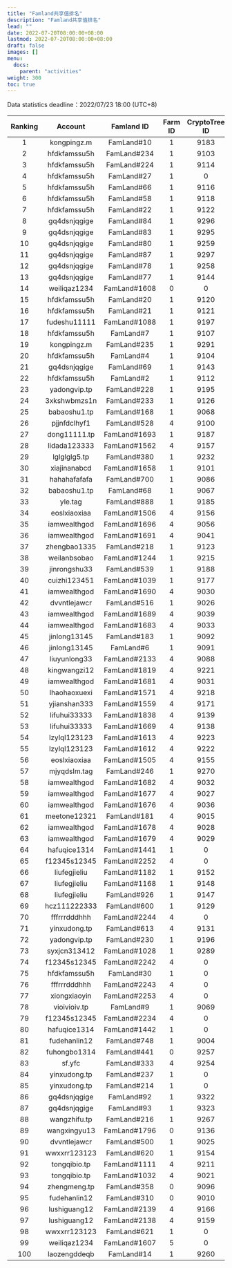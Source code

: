 ```yaml
---
title: "Famland共享值排名"
description: "Famland共享值排名"
lead: ""
date: 2022-07-20T08:00:00+08:00
lastmod: 2022-07-20T08:00:00+08:00
draft: false
images: []
menu:
  docs:
    parent: "activities"
weight: 300
toc: true
---
```


Data statistics deadline：2022/07/23 18:00 (UTC+8)


| Ranking |   Account    |  Famland ID  |  Farm ID  | CryptoTree ID | Fertility Value | Fertility Bonus | Shared Value |   Shared Value(Inc.)   |
| :--: | :----------: | :----------: | :----------: | :----------: | :---------: | :---------: | :----------: | :------: |
| 1    | kongpingz.m  | FamLand#10   | 1          | 9183        | 436521.4 | 300      | 755      | 159        |
| 2    | hfdkfamssu5h | FamLand#234  | 1          | 9103        | 425108.5 | 300      | 731      | 211        |
| 3    | hfdkfamssu5h | FamLand#224  | 1          | 9114        | 425173.3 | 300      | 690      | 170        |
| 4    | hfdkfamssu5h | FamLand#27   | 1          | 0           | 79304.48 | 200      | 673.9975 | 165.8675   |
| 5    | hfdkfamssu5h | FamLand#66   | 1          | 9116        | 425112.5 | 300      | 666      | 146        |
| 6    | hfdkfamssu5h | FamLand#58   | 1          | 9118        | 425112.5 | 300      | 660      | 140        |
| 7    | hfdkfamssu5h | FamLand#22   | 1          | 9122        | 425124.7 | 300      | 659.99   | 139.98     |
| 8    | gq4dsnjqgige | FamLand#84   | 1          | 9296        | 431657.3 | 300      | 655      | 112.57     |
| 9    | gq4dsnjqgige | FamLand#83   | 1          | 9295        | 431661.4 | 300      | 646.91   | 100        |
| 10   | gq4dsnjqgige | FamLand#80   | 1          | 9259        | 431673.5 | 300      | 646      | 99         |
| 11   | gq4dsnjqgige | FamLand#87   | 1          | 9297        | 431657.3 | 300      | 642.43   | 100        |
| 12   | gq4dsnjqgige | FamLand#78   | 1          | 9258        | 431677.6 | 300      | 635      | 88         |
| 13   | gq4dsnjqgige | FamLand#77   | 1          | 9144        | 431730.2 | 300      | 634.99   | 86.82      |
| 14   | weiliqaz1234 | FamLand#1608 | 0          | 0           | 0        | 200      | 626.58   | 14         |
| 15   | hfdkfamssu5h | FamLand#20   | 1          | 9120        | 425128.7 | 300      | 624      | 103.99     |
| 16   | hfdkfamssu5h | FamLand#21   | 1          | 9121        | 425124.7 | 300      | 623      | 102.99     |
| 17   | fudeshu11111 | FamLand#1088 | 1          | 9197        | 434002.3 | 300      | 620.9962 | 73.05      |
| 18   | hfdkfamssu5h | FamLand#7    | 1          | 9107        | 425128.7 | 300      | 609.99   | 90.54      |
| 19   | kongpingz.m  | FamLand#235  | 1          | 9291        | 64905.53 | 300      | 609      | 119        |
| 20   | hfdkfamssu5h | FamLand#4    | 1          | 9104        | 425128.7 | 300      | 606      | 86.55      |
| 21   | gq4dsnjqgige | FamLand#69   | 1          | 9143        | 431738.3 | 300      | 601.66   | 84         |
| 22   | hfdkfamssu5h | FamLand#2    | 1          | 9112        | 425133.1 | 300      | 600      | 80.44      |
| 23   | yadongvip.tp | FamLand#228  | 1          | 9195        | 435950.3 | 300      | 591.66   | 91.66      |
| 24   | 3xkshwbmzs1n | FamLand#233  | 1          | 9126        | 434180.5 | 300      | 590      | 67.79      |
| 25   | babaoshu1.tp | FamLand#168  | 1          | 9068        | 432333.7 | 300      | 588      | 67         |
| 26   | pjjnfdclhyf1 | FamLand#528  | 4          | 9100        | 435472.4 | 300      | 587      | 59         |
| 27   | dong11111.tp | FamLand#1693 | 1          | 9187        | 431062   | 300      | 585      | 85         |
| 28   | lidada123333 | FamLand#1562 | 4          | 9157        | 127781.6 | 300      | 580.9968 | 40.3       |
| 29   | lglglglg5.tp | FamLand#380  | 1          | 9232        | 431483.2 | 300      | 580      | 80         |
| 30   | xiajinanabcd | FamLand#1658 | 1          | 9101        | 427165.9 | 300      | 578      | 78         |
| 31   | hahahafafafa | FamLand#700  | 1          | 9086        | 434925.7 | 300      | 576      | 76         |
| 32   | babaoshu1.tp | FamLand#68   | 1          | 9067        | 143960   | 300      | 576      | 75         |
| 33   | yle.tag      | FamLand#888  | 1          | 9185        | 431276.7 | 300      | 575      | 75         |
| 34   | eoslxiaoxiaa | FamLand#1506 | 4          | 9156        | 98733.68 | 300      | 573      | 46.24      |
| 35   | iamwealthgod | FamLand#1696 | 4          | 9056        | 430243.9 | 300      | 572      | 29.94      |
| 36   | iamwealthgod | FamLand#1691 | 4          | 9041        | 137662.3 | 300      | 572      | 26.29      |
| 37   | zhengbao1335 | FamLand#218  | 1          | 9123        | 435982.7 | 300      | 572      | 72         |
| 38   | weilanbsobao | FamLand#1244 | 1          | 9215        | 431074.1 | 300      | 571      | 71         |
| 39   | jinrongshu33 | FamLand#539  | 1          | 9188        | 425189.5 | 300      | 570      | 70         |
| 40   | cuizhi123451 | FamLand#1039 | 1          | 9177        | 363969.2 | 300      | 569.9938 | 92.5       |
| 41   | iamwealthgod | FamLand#1690 | 4          | 9030        | 430361.3 | 300      | 569      | 27.04      |
| 42   | dvvntlejawcr | FamLand#516  | 1          | 9026        | 145246.6 | 300      | 566.14   | 55         |
| 43   | iamwealthgod | FamLand#1689 | 4          | 9039        | 430531.4 | 300      | 566      | 24.03      |
| 44   | iamwealthgod | FamLand#1683 | 4          | 9033        | 430523.3 | 300      | 566      | 24.24      |
| 45   | jinlong13145 | FamLand#183  | 1          | 9092        | 143054.2 | 300      | 565.99   | 38.84      |
| 46   | jinlong13145 | FamLand#6    | 1          | 9091        | 429186.9 | 300      | 565.99   | 38.86      |
| 47   | liuyunlong33 | FamLand#2133 | 4          | 9088        | 429980.6 | 300      | 563      | 22.71      |
| 48   | kingwangzi12 | FamLand#1819 | 4          | 9221        | 430381.6 | 300      | 563      | 45         |
| 49   | iamwealthgod | FamLand#1681 | 4          | 9031        | 430580   | 300      | 563      | 21.34      |
| 50   | lhaohaoxuexi | FamLand#1571 | 4          | 9218        | 429847   | 300      | 563      | 29.35      |
| 51   | yjianshan333 | FamLand#1559 | 4          | 9171        | 433463.6 | 300      | 562.9966 | 22.77      |
| 52   | lifuhui33333 | FamLand#1838 | 4          | 9139        | 430207.4 | 300      | 562      | 42.2       |
| 53   | lifuhui33333 | FamLand#1669 | 4          | 9138        | 430223.6 | 300      | 562      | 45         |
| 54   | lzylql123123 | FamLand#1613 | 4          | 9223        | 430308.7 | 300      | 562      | 41.6       |
| 55   | lzylql123123 | FamLand#1612 | 4          | 9222        | 430308.7 | 300      | 562      | 31.01      |
| 56   | eoslxiaoxiaa | FamLand#1505 | 4          | 9155        | 433447.4 | 300      | 562      | 21.49      |
| 57   | mjyqdslm.tag | FamLand#246  | 1          | 9270        | 435407.6 | 300      | 562      | 39         |
| 58   | iamwealthgod | FamLand#1682 | 4          | 9032        | 430567.9 | 300      | 561      | 30.19      |
| 59   | iamwealthgod | FamLand#1677 | 4          | 9027        | 430373.5 | 300      | 559      | 17.36      |
| 60   | iamwealthgod | FamLand#1676 | 4          | 9036        | 430393.7 | 300      | 559      | 17.36      |
| 61   | meetone12321 | FamLand#181  | 4          | 9015        | 431442.7 | 300      | 558      | 58         |
| 62   | iamwealthgod | FamLand#1678 | 4          | 9028        | 430604.4 | 300      | 557.9953 | 16.35      |
| 63   | iamwealthgod | FamLand#1679 | 4          | 9029        | 430369.4 | 300      | 557      | 15.33      |
| 64   | hafuqice1314 | FamLand#1441 | 1          | 0           | 69556.58 | 200      | 556.9    | 56.9       |
| 65   | f12345s12345 | FamLand#2252 | 4          | 0           | 87861.68 | 200      | 556      | 40.34      |
| 66   | liufegjieliu | FamLand#1182 | 1          | 9152        | 436598.3 | 300      | 556      | 56         |
| 67   | liufegjieliu | FamLand#1168 | 1          | 9148        | 436618.6 | 300      | 556      | 56         |
| 68   | liufegjieliu | FamLand#926  | 1          | 9147        | 436638.8 | 300      | 556      | 56         |
| 69   | hcz111222333 | FamLand#600  | 1          | 9129        | 419701.7 | 300      | 555.7697 | 13.3615    |
| 70   | fffrrrdddhhh | FamLand#2244 | 4          | 0           | 86357.79 | 200      | 555      | 34.54      |
| 71   | yinxudong.tp | FamLand#613  | 4          | 9131        | 430851.4 | 300      | 555      | 55         |
| 72   | yadongvip.tp | FamLand#230  | 1          | 9196        | 145180.4 | 300      | 554.9988 | 54.9988    |
| 73   | syxjcn313412 | FamLand#1028 | 1          | 9289        | 436387.7 | 300      | 554      | 54         |
| 74   | f12345s12345 | FamLand#2242 | 4          | 0           | 90467.18 | 200      | 552      | 37.29      |
| 75   | hfdkfamssu5h | FamLand#30   | 1          | 0           | 69714.98 | 200      | 551.9925 | 51.9925    |
| 76   | fffrrrdddhhh | FamLand#2243 | 4          | 0           | 90166.58 | 200      | 551      | 30.05      |
| 77   | xiongxiaoyin | FamLand#2253 | 4          | 0           | 87899.48 | 200      | 549      | 19.01      |
| 78   | vioivioiv.tp | FamLand#9    | 1          | 9069        | 434387.1 | 300      | 548      | 13         |
| 79   | f12345s12345 | FamLand#2234 | 4          | 0           | 91783    | 200      | 545      | 32.11      |
| 80   | hafuqice1314 | FamLand#1442 | 1          | 0           | 59489.18 | 200      | 545      | 45         |
| 81   | fudehanlin12 | FamLand#748  | 1          | 9004        | 388506.6 | 300      | 544.9992 | 130.64     |
| 82   | fuhongbo1314 | FamLand#441  | 0          | 9257        | 430450.4 | 300      | 543      | 43         |
| 83   | sf.yfc       | FamLand#333  | 4          | 9254        | 436436.3 | 300      | 542.5    | 42.5       |
| 84   | yinxudong.tp | FamLand#237  | 1          | 0           | 95726.78 | 200      | 542      | 42         |
| 85   | yinxudong.tp | FamLand#214  | 1          | 0           | 95731.28 | 200      | 542      | 42         |
| 86   | gq4dsnjqgige | FamLand#92   | 1          | 9322        | 431649.2 | 300      | 541.99   | 0          |
| 87   | gq4dsnjqgige | FamLand#93   | 1          | 9323        | 431633   | 300      | 541.92   | 0          |
| 88   | wangzhifu.tp | FamLand#216  | 1          | 9267        | 428956   | 300      | 541      | 41         |
| 89   | wangxingyu13 | FamLand#1796 | 0          | 9136        | 431114.6 | 300      | 540.7468 | 40.7468    |
| 90   | dvvntlejawcr | FamLand#500  | 1          | 9025        | 435938.3 | 300      | 540      | 40         |
| 91   | wwxxrr123123 | FamLand#620  | 1          | 9154        | 143622.5 | 300      | 539      | 39         |
| 92   | tongqibio.tp | FamLand#1111 | 4          | 9211        | 435075.5 | 300      | 538      | 38         |
| 93   | tongqibio.tp | FamLand#1032 | 4          | 9021        | 435079.6 | 300      | 538      | 38         |
| 94   | zhengmeng.tp | FamLand#358  | 0          | 9096        | 430304.6 | 300      | 538      | 18.39      |
| 95   | fudehanlin12 | FamLand#310  | 0          | 9010        | 11642.48 | 300      | 538      | 48         |
| 96   | lushiguang12 | FamLand#2139 | 4          | 9166        | 431357.6 | 300      | 537      | 37         |
| 97   | lushiguang12 | FamLand#2138 | 4          | 9159        | 431369.8 | 300      | 537      | 37         |
| 98   | wwxxrr123123 | FamLand#621  | 1          | 0           | 84511.88 | 200      | 537      | 37         |
| 99   | weiliqaz1234 | FamLand#1607 | 5          | 0           | 92264.48 | 200      | 535      | 20.24      |
| 100  | laozengddeqb | FamLand#14   | 1          | 9260        | 390383.8 | 300      | 534.21   | 0          |
